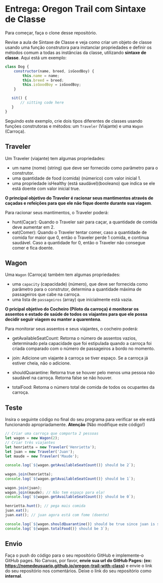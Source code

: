 # Entrega: Oregon Trail com Sintaxe de Classe

Para começar, faça o clone desse repositório.

Revise a aula de Sintaxe de Classe e veja como criar um objeto de classe usando uma função construtora para instanciar propriedades e definir os métodos comum a todas as instâncias da classe, utilizando **sintaxe de classe**. Aqui está um exemplo:

```javascript
class Dog {
    constructor(name, breed, isGoodBoy) {
        this.name = name;
        this.breed = breed;
        this.isGoodBoy = isGoodBoy;
    }

   sit() {
       // sitting code here
   }
}
```

Seguindo este exemplo, crie dois tipos diferentes de classes usando funções construtoras e métodos: um `Traveler` (Viajante) e uma `Wagon` (Carroça).

## Traveler

Um Traveler (viajante) tem algumas propriedades:  

- um name (nome) (string) que deve ser fornecido como parâmetro para o construtor. 
- uma quantidade de food (comida) (númerico) com valor inicial 1. 
- uma propriedade isHealthy (está saudável)(booleano) que indica se ele está doente com valor inicial true.  

**O principal objetivo do Traveler é racionar seus mantimentos através de caçadas e refeições para que ele não fique doente durante sua viagem**.

Para racionar seus mantimentos, o Traveler poderá:

- hunt(Caçar): Quando o Traveler sair para caçar, a quantidade de comida deve aumentar em 2.
- eat(Comer): Quando o Traveler tentar comer, caso a quantidade de comida for maior que 0, então o Traveler perde 1 comida, e continua saudável. Caso a quantidade for 0, então o Traveler não consegue comer e fica doente.

## Wagon
Uma `Wagon` (Carroça) também tem algumas propriedades:
- uma `capacity` (capacidade) (número), que deve ser fornecida como parâmetro para o construtor, determina a quantidade máxima de passageiros que cabe na carroça.
- uma lista de `passageiros` (array) que inicialmente está vazia.

**O pricipal objetivo do Cocheiro (Piloto da carroça) é monitorar os assentos e estado de saúde de todos os viajantes para que ele possa decidir seguir viagem ou manter a quarentena**.

Para monitorar seus assentos e seus viajantes, o cocheiro poderá:

- getAvailableSeatCount: Retorna o número de assentos vazios, determinado pela capacidade que foi estipulada quando a carroça foi criada comparado com o número de passageiros a bordo no momento.

- join: Adicione um viajante à carroça se tiver espaço. Se a carroça já estiver cheia, não o adicione.

- shouldQuarantine: Retorna true se houver pelo menos uma pessoa não saudável na carroça. Retorna false se não houver.

- totalFood: Retorna o número total de comida de todos os ocupantes da carroça.

## Teste

Insira o seguinte código no final do seu programa para verificar se ele está funcionando apropriadamente. **Atenção** (Não modifique este código!)

```js
// Criar uma carroça que comporta 2 pessoas
let wagon = new Wagon(2);
// Criar três viajantes
let henrietta = new Traveler('Henrietta');
let juan = new Traveler('Juan');
let maude = new Traveler('Maude');
 
console.log(`${wagon.getAvailableSeatCount()} should be 2`);
 
wagon.join(henrietta);
console.log(`${wagon.getAvailableSeatCount()} should be 1`);
 
wagon.join(juan);
wagon.join(maude); // Não tem espaço para ela!
console.log(`${wagon.getAvailableSeatCount()} should be 0`);
 
henrietta.hunt(); // pega mais comida
juan.eat();
juan.eat(); // juan agora está com fome (doente)
 
console.log(`${wagon.shouldQuarantine()} should be true since juan is sick`);
console.log(`${wagon.totalFood()} should be 3`);
```

## Envio

Faça o push do código para o seu repositório GitHub e implemente-o GitHub pages. No Canvas, por favor, **envie sua url do GitHub Pages: (ex: https://nomedeusuario.github.io/oregon-trail-with-class)** e envie o link do seu repositório nos comentários. Deixe o link do seu repositório como **internal**.
